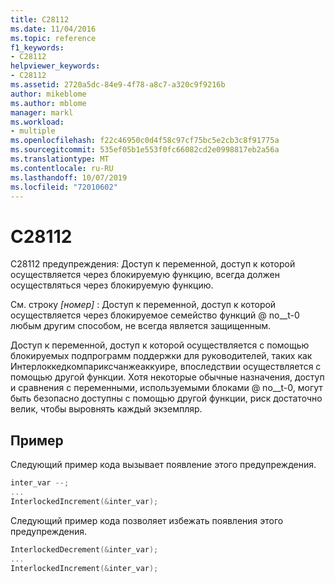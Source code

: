 ```yaml
---
title: C28112
ms.date: 11/04/2016
ms.topic: reference
f1_keywords:
- C28112
helpviewer_keywords:
- C28112
ms.assetid: 2720a5dc-84e9-4f78-a8c7-a320c9f9216b
author: mikeblome
ms.author: mblome
manager: markl
ms.workload:
- multiple
ms.openlocfilehash: f22c46950c0d4f58c97cf75bc5e2cb3c8f91775a
ms.sourcegitcommit: 535ef05b1e553f0fc66082cd2e0998817eb2a56a
ms.translationtype: MT
ms.contentlocale: ru-RU
ms.lasthandoff: 10/07/2019
ms.locfileid: "72010602"
---
```

# <a name="c28112"></a>C28112

C28112 предупреждения: Доступ к переменной, доступ к которой осуществляется через блокируемую функцию, всегда должен осуществляться через блокируемую функцию.

См. строку *[номер]* : Доступ к переменной, доступ к которой осуществляется через блокируемое семейство функций @ no__t-0 любым другим способом, не всегда является защищенным.

Доступ к переменной, доступ к которой осуществляется с помощью блокируемых подпрограмм поддержки для руководителей, таких как Интерлоккедкомпариксчанжеаккуире, впоследствии осуществляется с помощью другой функции. Хотя некоторые обычные назначения, доступ и сравнения с переменными, используемыми блоками @ no__t-0, могут быть безопасно доступны с помощью другой функции, риск достаточно велик, чтобы выровнять каждый экземпляр.

## <a name="example"></a>Пример

Следующий пример кода вызывает появление этого предупреждения.

```cpp
inter_var --;
...
InterlockedIncrement(&inter_var);
```

Следующий пример кода позволяет избежать появления этого предупреждения.

```cpp
InterlockedDecrement(&inter_var);
...
InterlockedIncrement(&inter_var);
```
